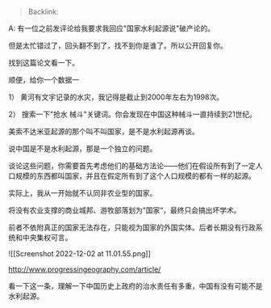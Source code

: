 > Backlink: 

A: 有一位之前发评论给我要求我回应"国家水利起源说"破产论的。

但是太忙错过了，回头翻不到了，找不到你是谁了。所以公开回复你。

找到这篇论文看一下。

顺便，给你一个数据一

1） 黄河有文宇记录的水灾，我记得是截止到2000年左右为1998次。

2） 搜索一下"抢水 械斗"关键词。你会发现在中国这种械斗一直持续到21世纪。

美索不达米亚起源的那个叫不叫国家，是不是水利起源再谈。

说中国是不是水利起源，那是一个独立的问题。

谈论这些问题，你需要首先考虑他们的基础方法论——他们在假设所有到了一定人口规模的东西都叫国家，并且在假定所有到了这个人口规模的都有一样的起源。

实际上，我从一开始就不认同非农业型的国家。

将没有农业支撑的商业城邦、游牧部落划为"国家“，最终只会搞出坏学术。

前者不依附真正的国家无法存在，只能视为国家的外国实体。后者长期没有行政系统和中央集权可言。

![[Screenshot 2022-12-02 at 11.01.55.png]]

http://www.progressingeography.com/article/

看一下这一条，理解一下中国历史上政府的治水责任有多重，中国有没有可能不是水利起源。
